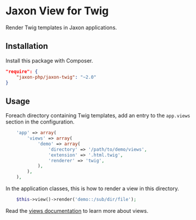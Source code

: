 Jaxon View for Twig
===================

Render Twig templates in Jaxon applications.

Installation
------------

Install this package with Composer.

```json
"require": {
    "jaxon-php/jaxon-twig": "~2.0"
}
```

Usage
-----

Foreach directory containing Twig templates, add an entry to the `app.views` section in the configuration.

```php
    'app' => array(
        'views' => array(
            'demo' => array(
                'directory' => '/path/to/demo/views',
                'extension' => '.html.twig',
                'renderer' => 'twig',
            ),
        ),
    ),
```

In the application classes, this is how to render a view in this directory.

```php
    $this->view()->render('demo::/sub/dir/file');
```

Read the [views documentation](https://www.jaxon-php.org/docs/armada/views.html) to learn more about views.

